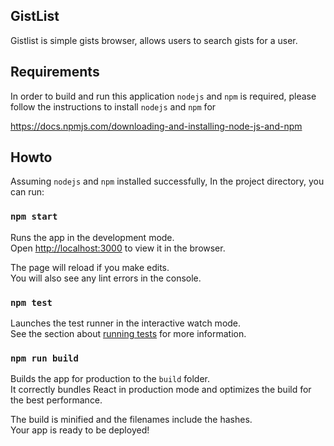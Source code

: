## GistList

Gistlist is simple gists browser, allows users to search gists for a user.

## Requirements

In order to build and run this application `nodejs` and `npm` is required, please follow the instructions to install `nodejs` and `npm` for 

https://docs.npmjs.com/downloading-and-installing-node-js-and-npm

## Howto

Assuming `nodejs` and `npm` installed successfully, In the project directory, you can run:

### `npm start`

Runs the app in the development mode.<br>
Open [http://localhost:3000](http://localhost:3000) to view it in the browser.

The page will reload if you make edits.<br>
You will also see any lint errors in the console.

### `npm test`

Launches the test runner in the interactive watch mode.<br>
See the section about [running tests](https://facebook.github.io/create-react-app/docs/running-tests) for more information.

### `npm run build`

Builds the app for production to the `build` folder.<br>
It correctly bundles React in production mode and optimizes the build for the best performance.

The build is minified and the filenames include the hashes.<br>
Your app is ready to be deployed!